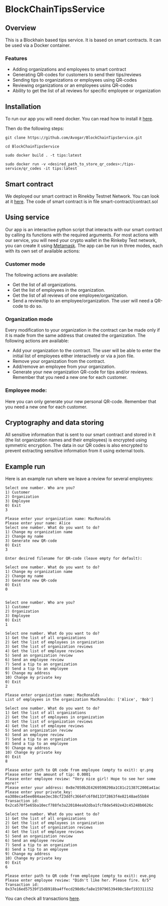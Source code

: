 # BlockChainTipsService

## Overview

This is a Blockhain based tips service. It is based on smart contracts. It can be used via a Docker container.

### Features

- Adding organizations and employees to smart contract
- Generating QR-codes for customers to send their tips/reviews
- Sending tips to organizations or employees using QR-codes
- Reviewing organizations or an employees usins QR-codes
- Ability to get the list of all reviews for specific employee or organization

## Installation

To run our app you will need docker. You can read how to install it [here](https://docs.docker.com/engine/install). 

Then do the following steps:

```
git clone https://github.com/Avogar/BlockChainTipsService.git

cd BlockChainTipsService

sudo docker build . -t tips:latest

sudo docker run -v <desired_path_to_store_qr_codes>:/tips-service/qr_codes -it tips:latest
```

## Smart contract

We deployed our smart contract in Rinekby Testnet Network. You can look at it [here](https://rinkeby.etherscan.io/search?f=0&q=0x973cFFcBd1c941A0d6341A4528bD635351e2dF5f).
The code of smart contract is in file smart-contract/contract.sol

## Using service

Our app is an interactive python script that interacts with our smart contract by calling its functions with the required arguments. For most actions with our service, you will need your crypto wallet in the Rinkeby Test network, you can create it using [Metamask](https://metamask.io/). The app can be run in three modes, each with its own set of available actions:

### Customer mode
The following actions are available:
- Get the list of all organizations.
- Get the list of employees in the organization.
- Get the list of all reviews of one employee/organization.
- Send a review/tip to an employee/organization. The user will need a QR-code to do so.

### Organization mode
Every modification to your organization in the contract can be made only if it is made from the same address that created the organization. The following actions are available:
- Add your organization to the contract. The user will be able to enter the initial list of employees either interactively or via a json file.
- Remove your organization from the contract.
- Add/remove an employee from your organization.
- Generate your new organization QR-code for tips and/or reviews. Remember that you need a new one for each customer.

### Employee mode:
Here you can only generate your new personal QR-code.  Remember that you need a new one for each customer.

## Cryptography and data storing

All sensitive information that is sent to our smart contract and stored in it (the list organization names and their employees) is encrypted using symmetric encryption. The data in our QR codes is also encrypted to prevent extracting sensitive information from it using external tools.

## Example run
Here is an example run where we leave a review for several employees:
```   
Select one number. Who are you?
1) Customer
2) Organization
3) Employee
0) Exit
3
 
Please enter your organization name: MacRonalds
Please enter your name: Alice
Select one number. What do you want to do?
1) Change my organization name
2) Change my name
3) Generate new QR-code
0) Exit
3
 
Enter desired filename for QR-code (leave empty for default):
 
Select one number. What do you want to do?
1) Change my organization name
2) Change my name
3) Generate new QR-code
0) Exit
0
 
 
Select one number. Who are you?
1) Customer
2) Organization
3) Employee
0) Exit
1
 
Select one number. What do you want to do?
1) Get the list of all organizations
2) Get the list of employees in organization
3) Get the list of organization reviews
4) Get the list of employee reviews
5) Send an organization review
6) Send an employee review
7) Send a tip to an organization
8) Send a tip to an employee
9) Change my address
10) Change my private key
0) Exit
2
 
Please enter organization name: MacRonalds
List of employees in the organization MacRonalds: ['Alice', 'Bob']
 
Select one number. What do you want to do?
1) Get the list of all organizations
2) Get the list of employees in organization
3) Get the list of organization reviews
4) Get the list of employee reviews
5) Send an organization review
6) Send an employee review
7) Send a tip to an organization
8) Send a tip to an employee
9) Change my address
10) Change my private key
0) Exit
8
 
Please enter path to QR code from employee (empty to exit): qr.png
Please enter the amount of tip: 0.0001
Please enter employee review: "Very nice girl! Hope to see her some more!"
Please enter your address: 0x8e7050b2E4269590298a1C81c21387C200Ea41ac
Please enter your private_key: ea308eca45ee084aae3ec38cf23ddfc3664fc6f0d133f2863f4e82148ae55b84
Transaction id:  0x2ca570f5e65ba10ecf788fe3a220184ea92dba1fcf8de5492e42c45248b6626c
 
Select one number. What do you want to do?
1) Get the list of all organizations
2) Get the list of employees in organization
3) Get the list of organization reviews
4) Get the list of employee reviews
5) Send an organization review
6) Send an employee review
7) Send a tip to an organization
8) Send a tip to an employee
9) Change my address
10) Change my private key
0) Exit
6
 
Please enter path to QR code from employee (empty to exit): eve.png
Please enter employee review: "Didn't like her. Please fire. 0/5"
Transaction id:  0x37e16ed57539f15d8918ba4ffecd298d6cfa8e159796539498c58ef193311152
```

You can check all transactions [here](https://rinkeby.etherscan.io/).
